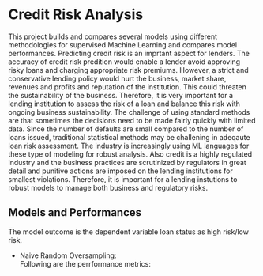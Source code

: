 # Credit Risk Analysis
This project builds and compares several models using different methodologies for supervised Machine Learning and compares model performances.
Predicting credit risk is an imprtant aspect for lenders. The accuracy of credit risk predition would enable a lender avoid approving risky loans and charging appropriate risk premiums. However, a strict and conservative lending policy would hurt the business, market share, revenues and profits and reputation of the institution. This could threaten the sustainability of the business. Therefore, it is very important for a lending institution to assess the risk of a loan and balance this risk with ongoing business sustainability. 
The challenge of using standard methods are that sometimes the decisions need to be made fairly quickly with limited data. Since the number of defaults are small compared to the number of loans issued, traditional statistical methods may be challening in adeqaute loan risk assessment. The industry is increasingly using ML languages for these type of modeling for robust analysis. Also credit is a highly regulated industry and the business practices are scrutinized by regulators in great detail and punitive actions are imposed on the lending institutions for smallest violations.  Therefore, it is important for a lending instutions to robust models to manage both business and regulatory risks.
## Models and Performances
The model outcome is the dependent variable loan status as high risk/low risk.
* Naive Random Oversampling: </br>
Following are the perrformance metrics:
